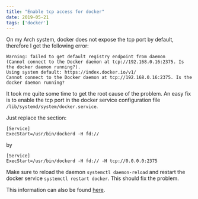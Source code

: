 ```yaml
---
title: "Enable tcp access for docker"
date: 2019-05-21
tags: ['docker']
---
```


On my Arch system, docker does not expose the tcp port by default, therefore I get the following error:

```
Warning: failed to get default registry endpoint from daemon
(Cannot connect to the Docker daemon at tcp://192.168.0.16:2375. Is the docker daemon running?).
Using system default: https://index.docker.io/v1/
Cannot connect to the Docker daemon at tcp://192.168.0.16:2375. Is the docker daemon running?
```

It took me quite some time to get the root cause of the problem. An easy fix is to enable the tcp port in the docker
service configuration file `/lib/systemd/system/docker.service`.

Just replace the section:

```
[Service]
ExecStart=/usr/bin/dockerd -H fd://
```

by

```
[Service]
ExecStart=/usr/bin/dockerd -H fd:// -H tcp://0.0.0.0:2375
```

Make sure to reload the daemon `systemctl daemon-reload` and restart the docker service `systemctl restart docker`. This
should fix the problem.

This information can also be found
[here](https://success.docker.com/article/how-do-i-enable-the-remote-api-for-dockerd).
